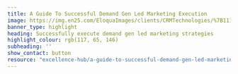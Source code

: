 ```yaml
---
title: A Guide To Successful Demand Gen Led Marketing Execution
image: https://img.en25.com/EloquaImages/clients/CRMTechnologies/%7B1113fa83-a18c-49e4-8085-b5d07f429262%7D_LP-M-EM2.jpg
banner_type: highlight
heading: Successfully execute demand gen led marketing strategies
highlight_colour: rgb(117, 65, 146)
subheading: ''
show_contact: button
resource: "excellence-hub/a-guide-to-successful-demand-gen-led-marketing.md"
---
```


